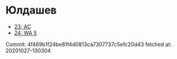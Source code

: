 # Юлдашев
- [23: AC](23.md)
- [24: WA 5](24.md)

Commit: 4f469b1f24be81f4d0813ca7307737c5efc20d43
 fetched at: 20201027-130304
